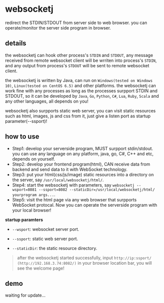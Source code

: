 # websocketj
redirect the STDIN/STDOUT from server side to web browser. you can operate/monitor the server side program in browser.


## details

the websocketj can hook other process's `STDIN` and `STDOUT`, any message received from remote websocket client will be wrriten into process's `STDIN`, and any output from process's `STDOUT` will be sent to remote websocket client.

the websocketj is written by Java, can run on `Windows(tested on Windows 10)`, `Linux(tested on CentOS 6.5)` and other platforms. the websocketj can work fine with any processes as long as the processes surpport STDIN and STDOUT, so it can be developed by `Java`, `Go`, `Python`, `C#`, `Lua`, `Ruby`, `Scala` and any other languages, all depends on you!

websocketj also surpports static web server, you can visit static resources such as html, images, js and css from it, just give a listen port as startup parameter(--ssport)!


## how to use

- Step1: develop your serverside program, MUST surpport stdin/stdout. you can use any language on any platform, java, go, C#, C++ and etc, depends on yourself.
- Step2: develop your frontend program(html), CAN receive data from backend and send data to it with WebSocket technology.
- Step3: put your html(css/js/image) static resources into a directory on the server, say `/usr/local/websocketj/html/`.
- Step4: start the websocketj with parameters, say `websocketj --wsport=8081 --ssport=8082 --staticDir=/usr/local/websocketj/html/ yourprogram args...`.
- Step5: visit the html page via any web browser that surpports WebSocket protocal. Now you can operate the serverside program with your local browser!

**startup paramters**

- `--wsport`: websocket server port.

- `--ssport`: static web server port.

- `--staticDir`: the static resource directory.


>after the websocketj started successfully, input `http://ip:ssport/ (http://192.168.3.74:8082/)` in your browser location bar, you will see the welcome page!


## demo
waiting for update...


